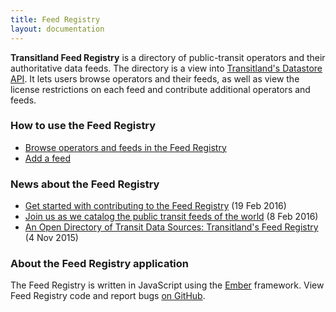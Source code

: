 ```yaml
---
title: Feed Registry
layout: documentation
---
```


**Transitland Feed Registry** is a directory of public-transit operators and their authoritative data feeds. The directory is a view into [Transitland's Datastore API](/documentation/datastore/). It lets users browse operators and their feeds, as well as view the license restrictions on each feed and contribute additional operators and feeds.

### How to use the Feed Registry

- [Browse operators and feeds in the Feed Registry](browse.md)
- [Add a feed](add-a-feed.md)

### News about the Feed Registry

<ul class="all-links">
  <li><a href="/news/2016/02/19/get-started-add-feeds.html">Get started with contributing to the Feed Registry</a> (19 Feb 2016)</li>
  <li><a href="/news/2016/02/08/help-us-catalog-the-transit-feeds-of-the-world.html">Join us as we catalog the public transit feeds of the world</a> (8 Feb 2016)</li>
  <li><a href="/news/2015/11/04/feed-registry.html">An Open Directory of Transit Data Sources: Transitland's Feed Registry</a> (4 Nov 2015)</li>
</ul>

### About the Feed Registry application

The Feed Registry is written in JavaScript using the [Ember](http://www.emberjs.com) framework. View Feed Registry code and report bugs [on GitHub](http://github.com/transitland/feed-registry).

